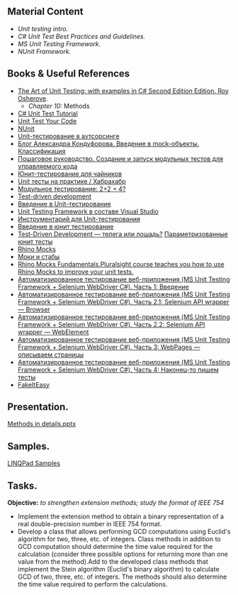 ## Material Content 
- *Unit testing intro.*
- *C# Unit Test Best Practices and Guidelines.*
- *MS Unit Testing Framework.*
- *NUnit Framework.*

## Books & Useful References 
- [The Art of Unit Testing: with examples in C# Second Edition Edition. Roy Osherove](http://www.amazon.com/The-Art-Unit-Testing-examples/dp/1617290890/ref=as_sl_pc_ss_til?tag=sffrmw-20&linkCode=w01&linkId=3LMDHNZXBURY3MPG&creativeASIN=1617290890).
   - *Chapter 10:* Methods
- [C# Unit Test Tutorial](http://www.rhyous.com/programming-development/csharp-unit-test-tutorial/)
- [Unit Test Your Code](https://msdn.microsoft.com/en-us/library/dd264975.aspx)
- [NUnit](http://www.nunit.org/)
- [Unit-тестирование в аутсорсинге](http://merle-amber.blogspot.com.by/2008/09/unit.html)
- [Блог Александра Кондуфорова. Введение в mock-объекты. Классификация](http://merle-amber.blogspot.com.by/2008/09/mock.html)
- [Пошаговое руководство. Создание и запуск модульных тестов для управляемого кода](https://msdn.microsoft.com/ru-ru/library/ms182532(v=vs.120).aspx)
- [Юнит-тестирование для чайников](http://habrahabr.ru/post/169381/)
- [Unit тесты на практике / Хабрахабр](http://habrahabr.ru/post/191986/)
- [Модульное тестирование: 2+2 = 4?](http://rsdn.ru/article/testing/UnitTesting.xml)
- [Test-driven development](https://en.wikipedia.org/wiki/Test-driven_development)
- [Введение в Unit-тестирование](https://www.techdays.ru/videos/3597.html)
- [Unit Testing Framework в составе Visual Studio](https://www.techdays.ru/videos/3605.html)
- [Инструментарий для Unit-тестирования](https://www.techdays.ru/videos/3599.html)
- [Введение в юнит тестирование](https://www.techdays.ru/videos/2746.html)
- [Test-Driven Development — телега или лошадь?](https://habrahabr.ru/post/206828/)
[Параметризованные юнит тесты](http://sergeyteplyakov.blogspot.com.by/2012/08/blog-post_28.html)
- [Rhino Mocks](http://www.hibernatingrhinos.com/oss/rhino-mocks)
- [Моки и стабы](http://habrahabr.ru/post/134836/)
- [Rhino Mocks Fundamentals.Pluralsight course teaches you how to use Rhino Mocks to improve your unit tests.](http://www.pluralsight.com/courses/rhinomock-fundamentals)
- [Автоматизированное тестирование веб-приложения (MS Unit Testing Framework + Selenium WebDriver C#). Часть 1: Введение](http://habrahabr.ru/post/178321/)
- [Автоматизированное тестирование веб-приложения (MS Unit Testing Framework + Selenium WebDriver C#). Часть 2.1: Selenium API wrapper — Browser](http://habrahabr.ru/post/180047/)
- [Автоматизированное тестирование веб-приложения (MS Unit Testing Framework + Selenium WebDriver C#). Часть 2.2: Selenium API wrapper — WebElement](http://habrahabr.ru/post/180357/)
- [Автоматизированное тестирование веб-приложения (MS Unit Testing Framework + Selenium WebDriver C#). Часть 3: WebPages — описываем страницы](http://habrahabr.ru/post/180705/)
- [Автоматизированное тестирование веб-приложения (MS Unit Testing Framework + Selenium WebDriver C#). Часть 4: Наконец-то пишем тесты](http://habrahabr.ru/post/181558/)
- [FakeItEasy](https://github.com/FakeItEasy/FakeItEasy)

## Presentation. 
[Methods in details.pptx](https://github.com/EPM-RD-NETLAB/.NET-Framework-modules/blob/master/M5.%20Methods%20in%20details/Methods%20in%20details.pptx)

## Samples. 
[LINQPad Samples](https://github.com/EPM-RD-NETLAB/.NET-Framework-modules/tree/master/M5.%20Methods%20in%20details/Samples/LINQPad%205)

## Tasks. 
**Objective:** *to strengthen extension methods; study the format of IEEE 754*
  - Implement the extension method to obtain a binary representation of a real double-precision number in IEEE 754 format.
  - Develop a class that allows performing GCD computations using Euclid's algorithm for two, three, etc. of integers. Class methods in addition to GCD computation should determine the time value required for the calculation (consider three possible options for returning more than one value from the method).Add to the developed class methods that implement the Stein algorithm (Euclid's binary algorithm) to calculate GCD of two, three, etc. of integers. The methods should also determine the time value required to perform the calculations.
